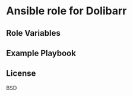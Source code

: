 Ansible role for Dolibarr
=========



Role Variables
--------------




Example Playbook
----------------


License
-------

BSD


